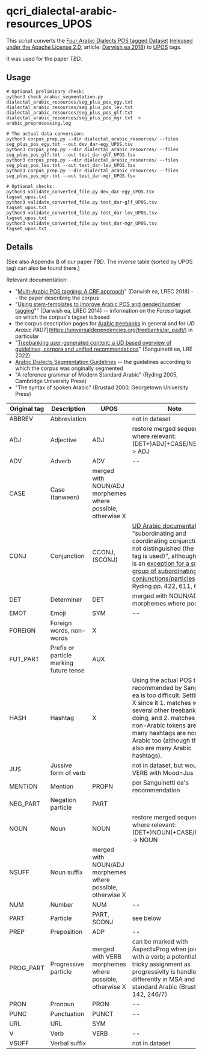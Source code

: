 # qcri_dialectal-arabic-resources_UPOS

This script converts the [Four Arabic Dialects POS tagged Dataset](https://github.com/qcri/dialectal_arabic_resources) ([released under the Apache License 2.0](https://alt.qcri.org/resources/da_resources/); article: [Darwish ea 2018](https://aclanthology.org/L18-1015/)) to [UPOS](https://universaldependencies.org/u/pos/) tags.

It was used for the paper *TBD*.

## Usage

```
# Optional preliminary check:
python3 check_arabic_segmentation.py dialectal_arabic_resources/seg_plus_pos_egy.txt dialectal_arabic_resources/seg_plus_pos_lev.txt dialectal_arabic_resources/seg_plus_pos_glf.txt dialectal_arabic_resources/seg_plus_pos_mgr.txt  > arabic_preprocessing.log

# The actual data conversion:
python3 corpus_prep.py --dir dialectal_arabic_resources/ --files seg_plus_pos_egy.txt --out dev_dar-egy_UPOS.tsv
python3 corpus_prep.py --dir dialectal_arabic_resources/ --files seg_plus_pos_glf.txt --out test_dar-glf_UPOS.tsv
python3 corpus_prep.py --dir dialectal_arabic_resources/ --files seg_plus_pos_lev.txt --out test_dar-lev_UPOS.tsv
python3 corpus_prep.py --dir dialectal_arabic_resources/ --files seg_plus_pos_mgr.txt --out test_dar-mgr_UPOS.tsv

# Optional checks:
python3 validate_converted_file.py dev_dar-egy_UPOS.tsv tagset_upos.txt
python3 validate_converted_file.py test_dar-glf_UPOS.tsv tagset_upos.txt
python3 validate_converted_file.py test_dar-lev_UPOS.tsv tagset_upos.txt
python3 validate_converted_file.py test_dar-mgr_UPOS.tsv tagset_upos.txt
```

## Details

(See also Appendix B of our paper *TBD*. The inverse table (sorted by UPOS tag) can also be found there.)

Relevant documentation:
- "[Multi-Arabic POS tagging: A CRF approach](https://aclanthology.org/L18-1015/)" (Darwish ea, LREC 2018) -- the paper describing the corpus
- "[Using stem-templates to improve Arabic POS and gender/number tagging](https://aclanthology.org/L14-1296/)"" (Darwish ea, LREC 2014) -- information on the *Farasa* tagset on which the corpus's tagset is based
- the corpus description pages for [Arabic treebanks](https://universaldependencies.org/ar/index.html) in general and for *UD Arabic PADT*](https://universaldependencies.org/treebanks/ar_padt/) in particular
- "[Treebanking user-generated content: a UD based overview of guidelines, corpora and unified recommendations](https://link.springer.com/article/10.1007/s10579-022-09581-9)" (Sanguinetti ea, LRE 2022)
- [Arabic Dialects Segmentation Guidelines](https://alt.qcri.org/wp-content/uploads/2020/08/seg-guidelines.pdf) -- the guidelines according to which the corpus was originally segmented
- "A reference grammar of Modern Standard Arabic" (Ryding 2005, Cambridge University Press)
- "The syntax of spoken Arabic" (Brustad 2000, Georgetown University Press)

| Original tag | Description | UPOS| Note |
| ----- | ----- | ----- | ----- |
| ABBREV | Abbreviation |  | not in dataset |
| ADJ | Adjective | ADJ | restore merged sequences where relevant: (DET+)ADJ(+CASE/NSUFF) -> ADJ |
| ADV | Adverb | ADV| -- |
| CASE | Case (tanween)  | merged with NOUN/ADJ morphemes where possible, otherwise X |  |
| CONJ | Conjunction | CCONJ, (SCONJ) | [UD Arabic documentation](https://universaldependencies.org/ar/index.html#tags): "subordinating and coordinating conjunctions are not distinguished (the CCONJ tag is used)", although there is an [exception for a small group of subordinating conjunctions/particles](https://universaldependencies.org/treebanks/ar_padt/ar_padt-pos-SCONJ.html) (cf. Ryding pp. 422, 611, 673) |
| DET | Determiner | DET | merged with NOUN/ADJ morphemes where possible |
| EMOT | Emoji | SYM | -- |
| FOREIGN | Foreign words, non-words | X | |
| FUT_PART | Prefix or particle marking future tense | AUX | |
| HASH | Hashtag | X | Using the actual POS tag as recommended by Sanguinetti ea is too difficult. Settling for X since it 1. matches what several other treebanks are doing, and 2. matches that non-Arabic tokens are X, and many hashtags are non-Arabic too (although there also are many Arabic hashtags). |
| JUS | Jussive form of verb | | not in dataset, but would be VERB with Mood=Jus |
| MENTION | Mention | PROPN | per Sanguinetti ea's recommendation |
| NEG_PART | Negation particle | PART | |
| NOUN | Noun | NOUN | restore merged sequences where relevant: (DET+)NOUN(+CASE/NSUFF) -> NOUN |
| NSUFF | Noun suffix | merged with NOUN/ADJ morphemes where possible, otherwise X |  |
| NUM | Number | NUM| -- |
| PART | Particle | PART, SCONJ | see below |
| PREP | Preposition | ADP | -- |
| PROG_PART | Progressive particle | merged with VERB morphemes where possible, otherwise X | can be marked with Aspect=Prog when joined with a verb; a potentially tricky assignment as progressivity is handled differently in MSA and non-standard Arabic (Brustad pp. 142, 246/7) |
| PRON | Pronoun | PRON | -- |
| PUNC | Punctuation | PUNCT | -- |
| URL | URL | SYM | |
| V | Verb | VERB | -- |
| VSUFF | Verbal suffix |  | not in dataset |

